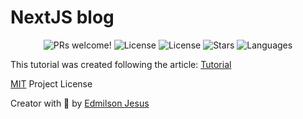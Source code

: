 # NextJS blog

<p align="center">
  <img src="https://img.shields.io/static/v1?label=strapi-blog&message=Welcome&color=FFFFFF&labelColor=00AACC" alt="PRs welcome!" />
  <img alt="License" src="https://img.shields.io/static/v1?label=version&message=1.0&color=FFFFFF&labelColor=00AACC">
  <img alt="License" src="https://img.shields.io/static/v1?label=license&message=MIT&color=FFFFFF&labelColor=00AACC">
  <img alt="Stars" src="https://img.shields.io/github/stars/edmilson-dk/strapi-blog?color=FFFFFF&labelColor=00AACC">
  <img alt="Languages" src="https://img.shields.io/github/languages/count/edmilson-dk/strapi-blog?color=FFFFFF&labelColor=00AACC">
</p>

This tutorial was created following the article: [Tutorial](https://strapi.io/blog/build-a-blog-with-next-react-js-strapi)


[MIT](https://github.com/edmilson-dk/strapi-blog/blob/main/LICENSE) Project License

Creator with 💙 by [Edmilson Jesus](https://www.linkedin.com/in/edmilson-jesus-4128711b5)
